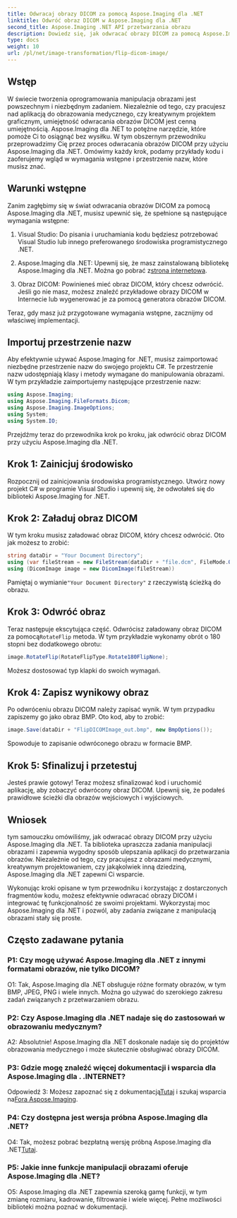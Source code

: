 ```yaml
---
title: Odwracaj obrazy DICOM za pomocą Aspose.Imaging dla .NET
linktitle: Odwróć obraz DICOM w Aspose.Imaging dla .NET
second_title: Aspose.Imaging .NET API przetwarzania obrazu
description: Dowiedz się, jak odwracać obrazy DICOM za pomocą Aspose.Imaging dla .NET. Łatwa i wydajna manipulacja obrazem do zastosowań medycznych i nie tylko.
type: docs
weight: 10
url: /pl/net/image-transformation/flip-dicom-image/
---
```

## Wstęp

W świecie tworzenia oprogramowania manipulacja obrazami jest powszechnym i niezbędnym zadaniem. Niezależnie od tego, czy pracujesz nad aplikacją do obrazowania medycznego, czy kreatywnym projektem graficznym, umiejętność odwracania obrazów DICOM jest cenną umiejętnością. Aspose.Imaging dla .NET to potężne narzędzie, które pomoże Ci to osiągnąć bez wysiłku. W tym obszernym przewodniku przeprowadzimy Cię przez proces odwracania obrazów DICOM przy użyciu Aspose.Imaging dla .NET. Omówimy każdy krok, podamy przykłady kodu i zaoferujemy wgląd w wymagania wstępne i przestrzenie nazw, które musisz znać.

## Warunki wstępne

Zanim zagłębimy się w świat odwracania obrazów DICOM za pomocą Aspose.Imaging dla .NET, musisz upewnić się, że spełnione są następujące wymagania wstępne:

1. Visual Studio: Do pisania i uruchamiania kodu będziesz potrzebować Visual Studio lub innego preferowanego środowiska programistycznego .NET.

2.  Aspose.Imaging dla .NET: Upewnij się, że masz zainstalowaną bibliotekę Aspose.Imaging dla .NET. Można go pobrać z[strona internetowa](https://releases.aspose.com/imaging/net/).

3. Obraz DICOM: Powinieneś mieć obraz DICOM, który chcesz odwrócić. Jeśli go nie masz, możesz znaleźć przykładowe obrazy DICOM w Internecie lub wygenerować je za pomocą generatora obrazów DICOM.

Teraz, gdy masz już przygotowane wymagania wstępne, zacznijmy od właściwej implementacji.

## Importuj przestrzenie nazw

Aby efektywnie używać Aspose.Imaging for .NET, musisz zaimportować niezbędne przestrzenie nazw do swojego projektu C#. Te przestrzenie nazw udostępniają klasy i metody wymagane do manipulowania obrazami. W tym przykładzie zaimportujemy następujące przestrzenie nazw:

```csharp
using Aspose.Imaging;
using Aspose.Imaging.FileFormats.Dicom;
using Aspose.Imaging.ImageOptions;
using System;
using System.IO;
```

Przejdźmy teraz do przewodnika krok po kroku, jak odwrócić obraz DICOM przy użyciu Aspose.Imaging dla .NET.

## Krok 1: Zainicjuj środowisko

Rozpocznij od zainicjowania środowiska programistycznego. Utwórz nowy projekt C# w programie Visual Studio i upewnij się, że odwołałeś się do biblioteki Aspose.Imaging for .NET.

## Krok 2: Załaduj obraz DICOM

W tym kroku musisz załadować obraz DICOM, który chcesz odwrócić. Oto jak możesz to zrobić:

```csharp
string dataDir = "Your Document Directory";
using (var fileStream = new FileStream(dataDir + "file.dcm", FileMode.Open, FileAccess.Read))
using (DicomImage image = new DicomImage(fileStream))
```

 Pamiętaj o wymianie`"Your Document Directory"` z rzeczywistą ścieżką do obrazu.

## Krok 3: Odwróć obraz

 Teraz następuje ekscytująca część. Odwrócisz załadowany obraz DICOM za pomocą`RotateFlip` metoda. W tym przykładzie wykonamy obrót o 180 stopni bez dodatkowego obrotu:

```csharp
image.RotateFlip(RotateFlipType.Rotate180FlipNone);
```

Możesz dostosować typ klapki do swoich wymagań.

## Krok 4: Zapisz wynikowy obraz

Po odwróceniu obrazu DICOM należy zapisać wynik. W tym przypadku zapiszemy go jako obraz BMP. Oto kod, aby to zrobić:

```csharp
image.Save(dataDir + "FlipDICOMImage_out.bmp", new BmpOptions());
```

Spowoduje to zapisanie odwróconego obrazu w formacie BMP.

## Krok 5: Sfinalizuj i przetestuj

Jesteś prawie gotowy! Teraz możesz sfinalizować kod i uruchomić aplikację, aby zobaczyć odwrócony obraz DICOM. Upewnij się, że podałeś prawidłowe ścieżki dla obrazów wejściowych i wyjściowych.

## Wniosek

tym samouczku omówiliśmy, jak odwracać obrazy DICOM przy użyciu Aspose.Imaging dla .NET. Ta biblioteka upraszcza zadania manipulacji obrazami i zapewnia wygodny sposób ulepszania aplikacji do przetwarzania obrazów. Niezależnie od tego, czy pracujesz z obrazami medycznymi, kreatywnym projektowaniem, czy jakąkolwiek inną dziedziną, Aspose.Imaging dla .NET zapewni Ci wsparcie.

Wykonując kroki opisane w tym przewodniku i korzystając z dostarczonych fragmentów kodu, możesz efektywnie odwracać obrazy DICOM i integrować tę funkcjonalność ze swoimi projektami. Wykorzystaj moc Aspose.Imaging dla .NET i pozwól, aby zadania związane z manipulacją obrazami stały się proste.

## Często zadawane pytania

### P1: Czy mogę używać Aspose.Imaging dla .NET z innymi formatami obrazów, nie tylko DICOM?
O1: Tak, Aspose.Imaging dla .NET obsługuje różne formaty obrazów, w tym BMP, JPEG, PNG i wiele innych. Można go używać do szerokiego zakresu zadań związanych z przetwarzaniem obrazu.

### P2: Czy Aspose.Imaging dla .NET nadaje się do zastosowań w obrazowaniu medycznym?
A2: Absolutnie! Aspose.Imaging dla .NET doskonale nadaje się do projektów obrazowania medycznego i może skutecznie obsługiwać obrazy DICOM.

### P3: Gdzie mogę znaleźć więcej dokumentacji i wsparcia dla Aspose.Imaging dla . .INTERNET?
 Odpowiedź 3: Możesz zapoznać się z dokumentacją[Tutaj](https://reference.aspose.com/imaging/net/) i szukaj wsparcia na[Fora Aspose.Imaging](https://forum.aspose.com/).

### P4: Czy dostępna jest wersja próbna Aspose.Imaging dla .NET?
 O4: Tak, możesz pobrać bezpłatną wersję próbną Aspose.Imaging dla .NET[Tutaj](https://releases.aspose.com/).

### P5: Jakie inne funkcje manipulacji obrazami oferuje Aspose.Imaging dla .NET?
O5: Aspose.Imaging dla .NET zapewnia szeroką gamę funkcji, w tym zmianę rozmiaru, kadrowanie, filtrowanie i wiele więcej. Pełne możliwości biblioteki można poznać w dokumentacji.